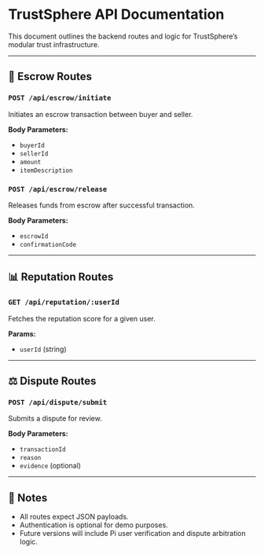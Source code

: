 # TrustSphere API Documentation

This document outlines the backend routes and logic for TrustSphere’s modular trust infrastructure.

---

## 🔐 Escrow Routes

### `POST /api/escrow/initiate`
Initiates an escrow transaction between buyer and seller.

**Body Parameters:**
- `buyerId`
- `sellerId`
- `amount`
- `itemDescription`

### `POST /api/escrow/release`
Releases funds from escrow after successful transaction.

**Body Parameters:**
- `escrowId`
- `confirmationCode`

---

## 📊 Reputation Routes

### `GET /api/reputation/:userId`
Fetches the reputation score for a given user.

**Params:**
- `userId` (string)

---

## ⚖️ Dispute Routes

### `POST /api/dispute/submit`
Submits a dispute for review.

**Body Parameters:**
- `transactionId`
- `reason`
- `evidence` (optional)

---

## 🧠 Notes

- All routes expect JSON payloads.
- Authentication is optional for demo purposes.
- Future versions will include Pi user verification and dispute arbitration logic.

